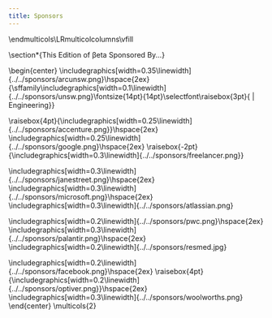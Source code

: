 ```yaml
---
title: Sponsors
---
```


\endmulticols\LRmulticolcolumns\vfill

\section*{This Edition of βeta Sponsored By...}

\begin{center}
\includegraphics[width=0.35\linewidth]{../../sponsors/arcunsw.png}\hspace{2ex}
{\sffamily\includegraphics[width=0.1\linewidth]{../../sponsors/unsw.png}\fontsize{14pt}{14pt}\selectfont\raisebox{3pt}{ | Engineering}}

\raisebox{4pt}{\includegraphics[width=0.25\linewidth]{../../sponsors/accenture.png}}\hspace{2ex}
\includegraphics[width=0.25\linewidth]{../../sponsors/google.png}\hspace{2ex}
\raisebox{-2pt}{\includegraphics[width=0.3\linewidth]{../../sponsors/freelancer.png}}

\includegraphics[width=0.3\linewidth]{../../sponsors/janestreet.png}\hspace{2ex}
\includegraphics[width=0.3\linewidth]{../../sponsors/microsoft.png}\hspace{2ex}
\includegraphics[width=0.3\linewidth]{../../sponsors/atlassian.png}

\includegraphics[width=0.2\linewidth]{../../sponsors/pwc.png}\hspace{2ex}
\includegraphics[width=0.3\linewidth]{../../sponsors/palantir.png}\hspace{2ex}
\includegraphics[width=0.2\linewidth]{../../sponsors/resmed.jpg}

\includegraphics[width=0.2\linewidth]{../../sponsors/facebook.png}\hspace{2ex}
\raisebox{4pt}{\includegraphics[width=0.2\linewidth]{../../sponsors/optiver.png}}\hspace{2ex}
\includegraphics[width=0.3\linewidth]{../../sponsors/woolworths.png}
\end{center}
\multicols{2}

